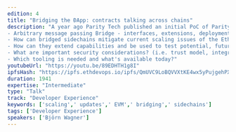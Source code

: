 ```yaml
---
edition: 4
title: "Bridging the ÐApp: contracts talking across chains"
description: "A year ago Parity Tech published an initial PoC of Parity Bridge, a federated system that can connect any two EVM-based networks. In this talk, we'll give an overview on the progress we've made and present our new release. Today many Ethereum dapp teams have 'working' products but neither can they launch their product due to mainnet's limitations (congestion/high tx-fees) nor can they improve their products since today’s non-value-bearing testnets don't cater to realistic testing environments. At the same time, strongly sought-after scaling solutions (such as Shasper) are either far out or not applicable to current generation dapps. Some of the points that will be covered in this talk are:
- Arbitrary message passing Bridge - interfaces, extensions, deployment and usage
- How can bridged sidechains mitigate current scaling issues of the Ethereum mainnet?
- How can they extend capabilities and be used to test potential, future mainnet functionality?
- What are important security considerations? (i.e. trust model, integration with different consensus engines & validator sets)
- Which tooling is needed and what's available today?"
youtubeUrl: "https://youtu.be/89EDHTH1g8I"
ipfsHash: "https://ipfs.ethdevops.io/ipfs/QmUVC9LoBQVVXtKE4wx5yPujgehPXVG1UtJDg9727dYJGf?filename=Bridging_the_DApp_-_contracts_talking_across_chains_by_Bjorn_Wagner_Devcon4-89EDHTH1g8I.mp4"
duration: 1941
expertise: "Intermediate"
type: "Talk"
track: "Developer Experience"
keywords: ['scaling',' updates',' EVM',' bridging',' sidechains']
tags: ['Developer Experience']
speakers: ['Björn Wagner']
---
```

